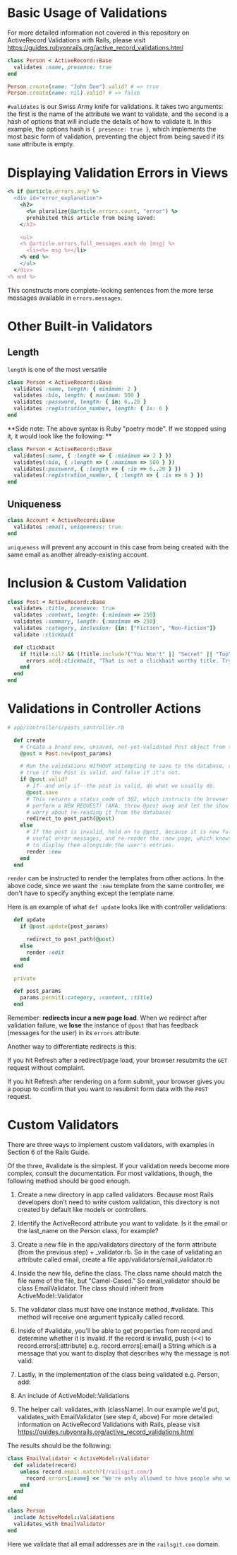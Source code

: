 # Basic Usage of Validations

For more detailed information not covered in this repository on ActiveRecord Validations with Rails, please visit https://guides.rubyonrails.org/active_record_validations.html

```ruby
class Person < ActiveRecord::Base
  validates :name, presence: true
end

Person.create(name: "John Doe").valid? # => true
Person.create(name: nil).valid? # => false
```

`#validates` is our Swiss Army knife for validations. It takes two arguments: the first is the name
of the attribute we want to validate, and the second is a hash of options that will include the
details of how to validate it. In this example, the options hash is `{ presence: true }`, which implements
the most basic form of validation, preventing the object from being saved if its `name` attribute is empty.

# Displaying Validation Errors in Views
```ruby
<% if @article.errors.any? %>
  <div id="error_explanation">
    <h2>
      <%= pluralize(@article.errors.count, "error") %>
      prohibited this article from being saved:
    </h2>

    <ul>
    <% @article.errors.full_messages.each do |msg| %>
      <li><%= msg %></li>
    <% end %>
    </ul>
  </div>
<% end %>
```

This constructs more complete-looking sentences from the more terse messages available in `errors.messages`.

# Other Built-in Validators
## Length
`length` is one of the most versatile

```ruby
class Person < ActiveRecord::Base
  validates :name, length: { minimum: 2 }
  validates :bio, length: { maximum: 500 }
  validates :password, length: { in: 6..20 }
  validates :registration_number, length: { is: 6 }
end
```

**Side note: The above syntax is Ruby "poetry mode". If we stopped using it, it would look like the following: **

```ruby
class Person < ActiveRecord::Base
  validates(:name, { :length => { :minimum => 2 } })
  validates(:bio, { :length => { :maximum => 500 } })
  validates(:password, { :length => { :in => 6..20 } })
  validates(:registration_number, { :length => { :is => 6 } })
end
```

## Uniqueness
```ruby
class Account < ActiveRecord::Base
  validates :email, uniqueness: true
end
```

`uniqueness` will prevent any account in this case from being created with the same email as another already-existing account.

# Inclusion & Custom Validation
```ruby
class Post < ActiveRecord::Base
  validates :title, presence: true
  validates :content, length: {:minimum => 250}
  validates :summary, length: {:maximum => 250}
  validates :category, inclusion: {in: ["Fiction", "Non-Fiction"]}
  validate :clickbait

  def clickbait
    if !title.nil? && (!title.include?("You Won't" || "Secret" || "Top" || "Guess"))
      errors.add(:clickbait, "That is not a clickbait worthy title. Try again.")
    end
  end
end
```

# Validations in Controller Actions
```ruby
# app/controllers/posts_controller.rb

  def create
    # Create a brand new, unsaved, not-yet-validated Post object from the form.
    @post = Post.new(post_params)

    # Run the validations WITHOUT attempting to save to the database, returning
    # true if the Post is valid, and false if it's not.
    if @post.valid?
      # If--and only if--the post is valid, do what we usually do.
      @post.save
      # This returns a status_code of 302, which instructs the browser to
      # perform a NEW REQUEST! (AKA: throw @post away and let the show action
      # worry about re-reading it from the database)
      redirect_to post_path(@post)
    else
      # If the post is invalid, hold on to @post, because it is now full of
      # useful error messages, and re-render the :new page, which knows how
      # to display them alongside the user's entries.
      render :new
    end
  end
```

`render` can be instructed to render the templates from other actions. In the above code, since we want the `:new` template from the same controller, we don't have to specify anything except the template name.

Here is an example of what `def update` looks like with controller validations:
```ruby
  def update
    if @post.update(post_params)

      redirect_to post_path(@post)
    else
      render :edit
    end
  end

  private

  def post_params
    params.permit(:category, :content, :title)
  end
```

Remember: **redirects incur a new page load**. When we redirect after validation failure, we **lose** the instance of `@post` that has feedback (messages for the user) in its `errors` attribute.

Another way to differentiate redirects is this:

If you hit Refresh after a redirect/page load, your browser resubmits the `GET` request without complaint.

If you hit Refresh after rendering on a form submit, your browser gives you a popup to confirm that you want to resubmit form data with the `POST` request.


# Custom Validators

There are three ways to implement custom validators, with examples in Section 6 of the Rails Guide.

Of the three, #validate is the simplest. If your validation needs become more complex, consult the documentation. For most validations, though, the following method should be good enough.

1. Create a new directory in app called validators. Because most Rails developers don't need to write custom validation, this directory is not created by default like models or controllers.

2. Identify the ActiveRecord attribute you want to validate. Is it the email or the last_name on the Person class, for example?

3. Create a new file in the app/validators directory of the form attribute (from the previous step) + _validator.rb. So in the case of validating an attribute called email, create a file app/validators/email_validator.rb

4. Inside the new file, define the class. The class name should match the file name of the file, but "Camel-Cased." So email_validator should be class EmailValidator. The class should inherit from ActiveModel::Validator

5. The validator class must have one instance method, #validate. This method will receive one argument typically called record.

6. Inside of #validate, you'll be able to get properties from record and determine whether it is invalid. If the record is invalid, push (<<) to record.errors[:attribute] e.g. record.errors[:email] a String which is a message that you want to display that describes why the message is not valid.

7. Lastly, in the implementation of the class being validated e.g. Person, add:

  8. An include of ActiveModel::Validations

  9. The helper call: validates_with (className). In our example we'd put, validates_with EmailValidator (see step 4, above)
  For more detailed information on ActiveRecord Validations with Rails, please visit https://guides.rubyonrails.org/active_record_validations.html

The results should be the following:

```ruby
class EmailValidator < ActiveModel::Validator
  def validate(record)
    unless record.email.match?(/railsgit.com/)
      record.errors[:name] << "We're only allowed to have people who work for the company in the database!"
    end
  end
end
```
```ruby
class Person
  include ActiveModel::Validations
  validates_with EmailValidator
end
```

Here we validate that all email addresses are in the `railsgit.com` domain.
